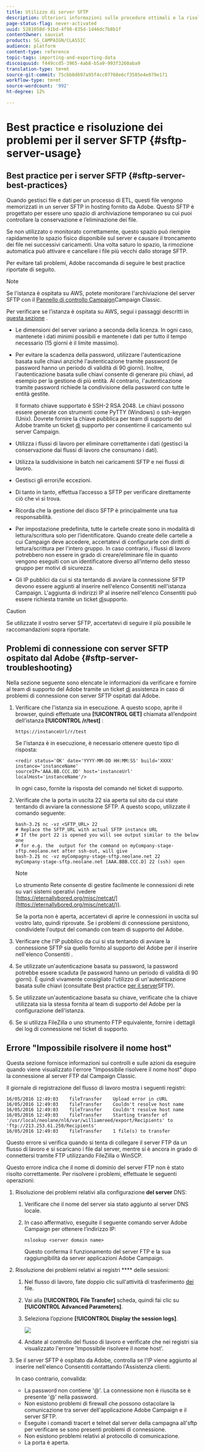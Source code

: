 ```yaml
---
title: Utilizzo di server SFTP
description: Ulteriori informazioni sulle procedure ottimali e la risoluzione dei problemi del server SFTP.
page-status-flag: never-activated
uuid: 5281058d-91bd-4f98-835d-1d46dc7b8b1f
contentOwner: sauviat
products: SG_CAMPAIGN/CLASSIC
audience: platform
content-type: reference
topic-tags: importing-and-exporting-data
discoiquuid: f449ccd5-3965-4ab8-b5a9-993f3260aba9
translation-type: tm+mt
source-git-commit: 75cbb8d697a95f4cc07768e6cf3585e4e079e171
workflow-type: tm+mt
source-wordcount: '992'
ht-degree: 12%

---
```



# Best practice e risoluzione dei problemi per il server SFTP {#sftp-server-usage}

## Best practice per i server SFTP {#sftp-server-best-practices}

Quando gestisci file e dati per un processo di ETL, questi file vengono memorizzati in un server SFTP in hosting fornito da Adobe. Questo SFTP è progettato per essere uno spazio di archiviazione temporaneo su cui puoi controllare la conservazione e l’eliminazione dei file.

Se non utilizzato o monitorato correttamente, questo spazio può riempire rapidamente lo spazio fisico disponibile sul server e causare il troncamento dei file nei successivi caricamenti. Una volta saturo lo spazio, la rimozione automatica può attivare e cancellare i file più vecchi dallo storage SFTP.

Per evitare tali problemi,  Adobe raccomanda di seguire le best practice riportate di seguito.

>[!NOTE]
>
>Se l&#39;istanza è ospitata su AWS, potete monitorare l&#39;archiviazione del server SFTP con il [Pannello di controllo Campaign](https://docs.adobe.com/content/help/en/control-panel/using/sftp-management/sftp-storage-management.html)Campaign Classic.
>
>Per verificare se l’istanza è ospitata su AWS, segui i passaggi descritti in [questa sezione](https://docs.adobe.com/content/help/it-IT/control-panel/using/faq.html#ims-org-id) .

* Le dimensioni del server variano a seconda della licenza. In ogni caso, mantenete i dati minimi possibili e mantenete i dati per tutto il tempo necessario (15 giorni è il limite massimo).
* Per evitare la scadenza della password, utilizzare l&#39;autenticazione basata sulle chiavi anziché l&#39;autenticazione tramite password (le password hanno un periodo di validità di 90 giorni). Inoltre, l&#39;autenticazione basata sulle chiavi consente di generare più chiavi, ad esempio per la gestione di più entità. Al contrario, l&#39;autenticazione tramite password richiede la condivisione della password con tutte le entità gestite.

   Il formato chiave supportato è SSH-2 RSA 2048. Le chiavi possono essere generate con strumenti come PyTTY (Windows) o ssh-keygen (Unix). Dovrete fornire la chiave pubblica per  team di supporto del Adobe tramite un ticket [di](https://support.neolane.net) supporto per consentirne il caricamento sul server Campaign.

* Utilizza i flussi di lavoro per eliminare correttamente i dati (gestisci la conservazione dai flussi di lavoro che consumano i dati).
* Utilizza la suddivisione in batch nei caricamenti SFTP e nei flussi di lavoro.
* Gestisci gli errori/le eccezioni.
* Di tanto in tanto, effettua l’accesso a SFTP per verificare direttamente ciò che vi si trova.
* Ricorda che la gestione del disco SFTP è principalmente una tua responsabilità.
* Per impostazione predefinita, tutte le cartelle create sono in modalità di lettura/scrittura solo per l’identificatore. Quando create delle cartelle a cui Campaign deve accedere, accertatevi di configurarle con diritti di lettura/scrittura per l&#39;intero gruppo. In caso contrario, i flussi di lavoro potrebbero non essere in grado di creare/eliminare file in quanto vengono eseguiti con un identificatore diverso all’interno dello stesso gruppo per motivi di sicurezza.
* Gli IP pubblici da cui si sta tentando di avviare la connessione SFTP devono essere aggiunti al inserire nell&#39;elenco Consentiti  nell&#39;istanza Campaign. L&#39;aggiunta di indirizzi IP al inserire nell&#39;elenco Consentiti  può essere richiesta tramite un ticket [di](https://support.neolane.net)supporto.

>[!CAUTION]
>
>Se utilizzate il vostro server SFTP, accertatevi di seguire il più possibile le raccomandazioni sopra riportate.

## Problemi di connessione con  server SFTP ospitato dal Adobe {#sftp-server-troubleshooting}

Nella sezione seguente sono elencate le informazioni da verificare e fornire al team di supporto del Adobe  tramite un ticket [di](https://support.neolane.net) assistenza in caso di problemi di connessione con  server SFTP ospitati dal Adobe.

1. Verificare che l&#39;istanza sia in esecuzione. A questo scopo, aprite il browser, quindi effettuate una **[!UICONTROL GET]** chiamata all’endpoint dell’istanza **[!UICONTROL /r/test]** :

   ```
   https://instanceUrl/r/test
   ```

   Se l&#39;istanza è in esecuzione, è necessario ottenere questo tipo di risposta:

   ```
   <redir status='OK' date='YYYY-MM-DD HH:MM:SS' build='XXXX' instance='instanceName'
   sourceIP='AAA.BB.CCC.DD' host='instanceUrl' localHost='instanceName'/>
   ```

   In ogni caso, fornite la risposta del comando nel ticket di supporto.

1. Verificate che la porta in uscita 22 sia aperta sul sito da cui state tentando di avviare la connessione SFTP. A questo scopo, utilizzate il comando seguente:

   ```
   bash-3.2$ nc -vz <SFTP_URL> 22
   # Replace the SFTP_URL with actual SFTP instance URL
   # If the port 22 is opened you will see output similar to the below one
   # for e.g. the  output for the command on myCompany-stage-sftp.neolane.net after ssh-out, will give
   bash-3.2$ nc -vz myCompagny-stage-sftp.neolane.net 22
   myCompany-stage-sftp.neolane.net [AAA.BBB.CCC.D] 22 (ssh) open
   ```

   >[!NOTE]
   >
   >Lo strumento Rete consente di gestire facilmente le connessioni di rete su vari sistemi operativi (vedere [https://eternallybored.org/misc/netcat/](https://eternallybored.org/misc/netcat/)).

   Se la porta non è aperta, accertatevi di aprire le connessioni in uscita sul vostro lato, quindi riprovate. Se i problemi di connessione persistono, condividete l&#39;output del comando con  team di supporto del Adobe.

1. Verificare che l&#39;IP pubblico da cui si sta tentando di avviare la connessione SFTP sia quello fornito al supporto del Adobe  per il inserire nell&#39;elenco Consentiti .
1. Se utilizzate un&#39;autenticazione basata su password, la password potrebbe essere scaduta (le password hanno un periodo di validità di 90 giorni). È quindi vivamente consigliato l&#39;utilizzo di un&#39;autenticazione basata sulle chiavi (consultate Best practice [per il server](#sftp-server-best-practices)SFTP).
1. Se utilizzate un&#39;autenticazione basata su chiave, verificate che la chiave utilizzata sia la stessa fornita al team di supporto del Adobe  per la configurazione dell&#39;istanza.
1. Se si utilizza FileZilla o uno strumento FTP equivalente, fornire i dettagli dei log di connessione nel ticket di supporto.

## Errore &quot;Impossibile risolvere il nome host&quot;

Questa sezione fornisce informazioni sui controlli e sulle azioni da eseguire quando viene visualizzato l&#39;errore &quot;Impossibile risolvere il nome host&quot; dopo la connessione al server FTP dal Campaign Classic.

Il giornale di registrazione del flusso di lavoro mostra i seguenti registri:

```
16/05/2016 12:49:03    fileTransfer    Upload error in cURL
16/05/2016 12:49:03    fileTransfer    Couldn't resolve host name
16/05/2016 12:49:03    fileTransfer    Couldn't resolve host name
16/05/2016 12:49:03    fileTransfer    Starting transfer of '/usr/local/neolane/nl6/var/williamreed/export/Recipients' to 'ftp://213.253.61.250/Recipients'
16/05/2016 12:49:03    fileTransfer    1 file(s) to transfer
```

Questo errore si verifica quando si tenta di collegare il server FTP da un flusso di lavoro e si scaricano i file dal server, mentre si è ancora in grado di connettersi tramite FTP utilizzando FileZilla o WinSCP.

Questo errore indica che il nome di dominio del server FTP non è stato risolto correttamente. Per risolvere i problemi, effettuate le seguenti operazioni:

1. Risoluzione dei problemi relativi alla configurazione **del server** DNS:

   1. Verificare che il nome del server sia stato aggiunto al server DNS locale.
   1. In caso affermativo, eseguite il seguente comando  server Adobe Campaign per ottenere l’indirizzo IP:

      `nslookup <server domain name>`

      Questo conferma il funzionamento del server FTP e la sua raggiungibilità da  server applicazioni Adobe Campaign.

1. Risoluzione dei problemi relativi ai registri **** delle sessioni:

   1. Nel flusso di lavoro, fate doppio clic sull&#39;attività di trasferimento [dei](../../workflow/using/file-transfer.md) file.
   1. Vai alla **[!UICONTROL File Transfer]** scheda, quindi fai clic su **[!UICONTROL Advanced Parameters]**.
   1. Seleziona l’opzione **[!UICONTROL Display the session logs]**.

      ![](assets/sftp-error-display-logs.png)

   1. Andate al controllo del flusso di lavoro e verificate che nei registri sia visualizzato l&#39;errore &#39;Impossibile risolvere il nome host&#39;.

1. Se il server SFTP è ospitato da  Adobe, controlla se l&#39;IP viene aggiunto al inserire nell&#39;elenco Consentiti  contattando l&#39;Assistenza clienti.

   In caso contrario, convalida:

   * La password non contiene &#39;@&#39;. La connessione non è riuscita se è presente &#39;@&#39; nella password.
   * Non esistono problemi di firewall che possono ostacolare la comunicazione tra  server dell&#39;applicazione Adobe Campaign e il server SFTP.
   * Eseguite i comandi tracert e telnet dal server della campagna all&#39;sftp per verificare se sono presenti problemi di connessione.
   * Non esistono problemi relativi al protocollo di comunicazione.
   * La porta è aperta.

